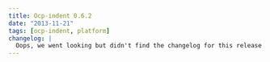 ```yaml
---
title: Ocp-indent 0.6.2
date: "2013-11-21"
tags: [ocp-indent, platform]
changelog: |
  Oops, we went looking but didn't find the changelog for this release 🙈
---
```

